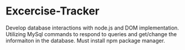 # Excercise-Tracker
Develop database interactions with node.js and DOM implementation. Utilizing MySql commands to respond to queries and get/change the informaiton in the database. Must install npm package manager.
